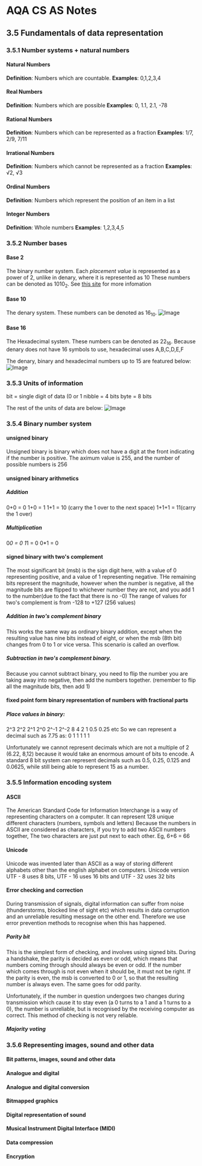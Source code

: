 # AQA CS AS Notes

## 3.5 Fundamentals of data representation

### 3.5.1 Number systems + natural numbers

#### Natural Numbers
**Definition**: Numbers which are countable.
**Examples**: 0,1,2,3,4

#### Real Numbers
**Definition**: Numbers which are possible
**Examples**: 0, 1.1, 2.1, -78
 
#### Rational Numbers
**Definition**: Numbers which can be represented as a fraction
**Examples**: 1/7, 2/9, 7/11

#### Irrational Numbers
**Definition**: Numbers which cannot be represented as a fraction
**Examples**: √2, √3

#### Ordinal Numbers
**Definition**: Numbers which represent the position of an item in a list

#### Integer Numbers
**Definition**: Whole numbers
**Examples**: 1,2,3,4,5

### 3.5.2 Number bases

#### Base 2
The binary number system.
Each _placement value_ is represented as a power of 2, unlike in denary, where it is represented as 10
These numbers can be denoted as 1010<sub>2</sub>. 
See [this site](https://bournetocode.com/projects/AQA_AS_Theory/pages/3-5.html) for more infomation

#### Base 10
The denary system.
These numbers can be denoted as 16<sub>10</sub>.
![Image](/Images/Denary.PNG "Denary Placement Values")

#### Base 16
The Hexadecimal system.
These numbers can be denoted as 22<sub>16</sub>.
Because denary does not have 16 symbols to use, hexadecimal uses A,B,C,D,E,F

The denary, binary and hexadecimal numbers up to 15 are featured below:
![Image](/Images/DBH.PNG "Denary Placement Values")


### 3.5.3 Units of information
bit = single digit of data (0 or 1
nibble = 4 bits
byte = 8 bits

The rest of the units of data are below:
![Image](/Images/Bits.PNG "Denary Placement Values")

### 3.5.4 Binary number system

#### unsigned binary
Unsigned binary is binary which does not have a digit at the front indicating if the number is positive. The aximum value is 255, and the number of possible numbers is 256

#### unsigned binary arithmetics
##### Addition
0+0 = 0
1+0 = 1
1+1 = 10 (carry the 1 over to the next space)
1+1+1 = 11(carry the 1 over)

##### Multiplication
0*0 = 0
1*1 = 0
0*1 = 0

#### signed binary with two's complement
The most significant bit (msb) is the sign digit here, with a value of 0 representing positive, and a value of 1 representing negative. THe remaining bits represent the magnitude, however when the number is negative, all the magnitude bits are flipped to whichever number they are not, and you add 1 to the number(due to the fact that there is no -0)
The range of values for two's complement is from -128 to +127 (256 values)

##### Addition in two's complement binary
This works the same way as ordinary binary addition, except when the resulting value has nine bits instead of eight, or when the msb (8th bit) changes from 0 to 1 or vice versa. This scenario is called an overflow.

##### Subtraction in two's complement binary. 
Because you cannot subtract binary, you need to flip the number you are taking away into negative, then add the numbers together. (remember to flip all the magnitude bits, then add 1)

#### fixed point form binary representation of numbers with fractional parts
##### Place values in binary:
2^3 	2^2 	2^1 	2^0 	2^-1 	2^-2
8 		4 		2 		1 		0.5 	0.25 etc
So we can represent a decimal such as 7.75 as:
0		1 		1 		1 		1 		1

Unfortunately we cannot represent decimals which are not a multiple of 2 (6.22, 8,12) because it would take an enormous amount of bits to encode. A standard 8 bit system can represent decimals such as 0.5, 0.25, 0.125 and 0.0625, while still being able to represent 15 as a number.

### 3.5.5 Information encoding system

#### ASCII

The American Standard Code for Information Interchange is a way of representing characters on a computer.
It can represent 128 unique different characters (numbers, symbols and letters)
Because the numbers in ASCII are considered as characters, if you try to add two ASCII numbers together, The two characters are just put next to each other.
Eg, 6+6 = 66

#### Unicode

Unicode was invented later than ASCII as a way of storing different alphabets other than the english alphabet on computers.
Unicode version UTF - 8 uses 8 bits, UTF - 16 uses 16 bits and UTF - 32 uses 32 bits

#### Error checking and correction
During transmission of signals, digital information can suffer from noise (thunderstorms, blocked line of sight etc) which results in data corruption and an unreliable resulting message on the other end. Therefore we use error prevention methods to recognise when this has happened.

##### Parity bit
This is the simplest form of checking, and involves using signed bits. During a handshake, the parity is decided as even or odd, which means that numbers coming through should always be even or odd. If the number which comes through is not even when it should be, it must not be right. If the parity is even, the msb is converted to 0 or 1, so that the resulting number is always even. The same goes for odd parity.

Unfortunately, if the number in question undergoes two changes during transmission which cause it to stay even (a 0 turns to a 1 and a 1 turns to a 0), the number is unreliable, but is recognised by the receiving computer as correct. This method of checking is not very reliable. 

##### Majority voting

### 3.5.6 Representing images, sound and other data

#### Bit patterns, images,  sound  and other  data
#### Analogue and digital
#### Analogue and digital conversion
#### Bitmapped graphics
#### Digital representation of sound
#### Musical Instrument Digital Interface (MIDI)
#### Data compression
#### Encryption
